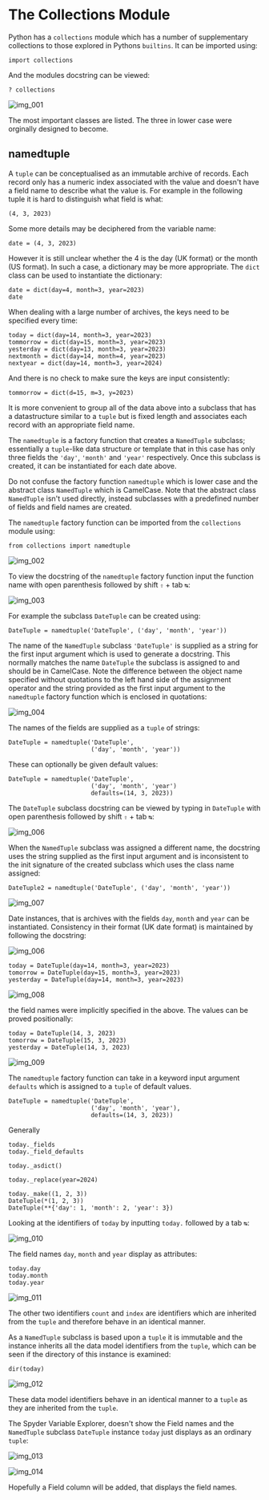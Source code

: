 # The Collections Module

Python has a ```collections``` module which has a number of supplementary collections to those explored in Pythons ```builtins```. It can be imported using:

```
import collections
```

And the modules docstring can be viewed:

```
? collections
```

![img_001](./images/img_001.png)

The most important classes are listed. The three in lower case were orginally designed to become.

## namedtuple

A ```tuple``` can be conceptualised as an immutable archive of records. Each record only has a numeric index associated with the value and doesn't have a field name to describe what the value is. For example in the following tuple it is hard to distinguish what field is what:

```
(4, 3, 2023)
```

Some more details may be deciphered from the variable name:

```
date = (4, 3, 2023)
```

However it is still unclear whether the 4 is the day (UK format) or the month (US format). In such a case, a dictionary may be more appropriate. The ```dict``` class can be used to instantiate the dictionary:

```
date = dict(day=4, month=3, year=2023)
date
```

When dealing with a large number of archives, the keys need to be specified every time:

```
today = dict(day=14, month=3, year=2023)
tommorrow = dict(day=15, month=3, year=2023)
yesterday = dict(day=13, month=3, year=2023)
nextmonth = dict(day=14, month=4, year=2023)
nextyear = dict(day=14, month=3, year=2024)
```

And there is no check to make sure the keys are input consistently:

```
tommorrow = dict(d=15, m=3, y=2023)
```

It is more convenient to group all of the data above into a subclass that has a datastructure similar to a ```tuple``` but is fixed length and associates each record with an appropriate field name. 

The ```namedtuple``` is a factory function that creates a ```NamedTuple``` subclass; essentially a ```tuple```-like data structure or template that in this case has only three fields the  ```'day'```, ```'month'``` and ```'year'``` respectively. Once this subclass is created, it can be instantiated for each date above. 

Do not confuse the factory function ```namedtuple``` which is lower case and the abstract class ```NamedTuple``` which is CamelCase. Note that the abstract class ```NamedTuple``` isn't used directly, instead subclasses with a predefined number of fields and field names are created.

The ```namedtuple``` factory function can be imported from the ```collections``` module using:

```
from collections import namedtuple
```

![img_002](./images/img_002.png)

To view the docstring of the ```namedtuple``` factory function input the function name with open parenthesis followed by shift ```⇧``` + tab ```↹```:

![img_003](./images/img_003.png)

For example the subclass ```DateTuple``` can be created using:

```
DateTuple = namedtuple('DateTuple', ('day', 'month', 'year'))
```

The name of the ```NamedTuple``` subclass ```'DateTuple'``` is supplied as a string for the first input argument which is used to generate a docstring. This normally matches the name ```DateTuple``` the subclass is assigned to and should be in CamelCase. Note the difference between the object name specified without quotations to the left hand side of the assignment operator and the string provided as the first input argument to the ```namedtuple``` factory function which is enclosed in quotations:

![img_004](./images/img_004.png)

The names of the fields are supplied as a ```tuple``` of strings:

```
DateTuple = namedtuple('DateTuple', 
                       ('day', 'month', 'year'))
```

These can optionally be given default values:

```
DateTuple = namedtuple('DateTuple', 
                       ('day', 'month', 'year')
                       defaults=(14, 3, 2023))
```


The ```DateTuple``` subclass docstring can be viewed by typing in ```DateTuple``` with open parenthesis followed by shift ```⇧``` + tab ```↹```:

![img_006](./images/img_006.png)

When the ```NamedTuple``` subclass was assigned a different name, the docstring uses the string supplied as the first input argument and is inconsistent to the init signature of the created subclass which uses the class name assigned:

```
DateTuple2 = namedtuple('DateTuple', ('day', 'month', 'year'))
```

![img_007](./images/img_007.png)

Date instances, that is archives with the fields ```day```, ```month``` and ```year``` can be instantiated. Consistency in their format (UK date format) is maintained by following the docstring:

![img_006](./images/img_006.png)

```
today = DateTuple(day=14, month=3, year=2023)
tomorrow = DateTuple(day=15, month=3, year=2023)
yesterday = DateTuple(day=14, month=3, year=2023)
```

![img_008](./images/img_008.png)

the field names were implicitly specified in the above. The values can be proved positionally:

```
today = DateTuple(14, 3, 2023)
tomorrow = DateTuple(15, 3, 2023)
yesterday = DateTuple(14, 3, 2023)
```

![img_009](./images/img_009.png)

The ```namedtuple``` factory function can take in a keyword input argument ```defaults``` which is assigned to a ```tuple``` of default values.

```
DateTuple = namedtuple('DateTuple', 
                       ('day', 'month', 'year'),
                       defaults=(14, 3, 2023))
```



Generally


```
today._fields
today._field_defaults

today._asdict()

today._replace(year=2024)

today._make((1, 2, 3))
DateTuple(*(1, 2, 3))
DateTuple(**{'day': 1, 'month': 2, 'year': 3})
```


Looking at the identifiers of ```today``` by inputting ```today.``` followed by a tab ```↹```:

![img_010](./images/img_010.png)

The field names ```day```, ```month``` and ```year``` display as attributes:

```
today.day
today.month
today.year
```

![img_011](./images/img_011.png)

The other two identifiers ```count``` and ```index``` are identifiers which are inherited from the ```tuple``` and therefore behave in an identical manner.

As a ```NamedTuple``` subclass is based upon a ```tuple``` it is immutable and the instance inherits all the data model identifiers from the ```tuple```, which can be seen if the directory of this instance is examined:

```
dir(today)
```

![img_012](./images/img_012.png)

These data model identifiers behave in an identical manner to a ```tuple``` as they are inherited from the ```tuple```.

The Spyder Variable Explorer, doesn't show the Field names and the ```NamedTuple``` subclass ```DateTuple``` instance ```today``` just displays as an ordinary ```tuple```:

![img_013](./images/img_013.png)

![img_014](./images/img_014.png)

Hopefully a Field column will be added, that displays the field names.

## 



















